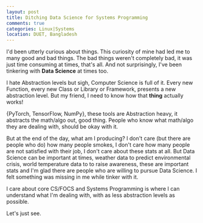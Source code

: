 ```yaml
---
layout: post
title: Ditching Data Science for Systems Programming 
comments: true
categories: Linux|Systems
location: DUET, Bangladesh
---
```


I'd been utterly curious about things. This curiosity of mine had led me to many good and bad things. The bad things weren't completely bad, it was just time consuming at times, that's all. And not surprisingly, I've been tinkering with **Data Science** at times too.

I hate Abstraction levels but sigh, Computer Science is full of it. Every new Function, every new Class or Library or Framework, presents a new abstraction level. But my friend, I need to know how that **thing** actually works!

{PyTorch, TensorFlow, NumPy}, these tools are Abstraction heavy, it abstracts the math/algo out, good thing. People who know what math/algo they are dealing with, should be okay with it.

But at the end of the day, what am I producing? I don't care (but there are people who do) how many people smokes, I don't care how many people are not satisfied with their job, I don't care about these stats at all. But Data Science can be important at times, weather data to predict environmental crisis, world temperature data to to raise awareness, these are important stats and I'm glad there are people who are willing to pursue Data Science. I felt something was missing in me while tinker with it.

I care about core CS/FOCS and Systems Programming is where I can understand what I'm dealing with, with as less abstraction levels as possible. 

Let's just see.
